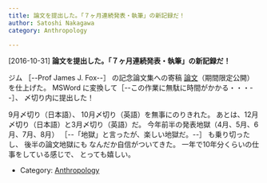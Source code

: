 ```yaml
---
title: 論文を提出した。「７ヶ月連続発表・執筆」の新記録だ！
author: Satoshi Nakagawa
category: Anthropology

---
```


[2016-10-31] **論文を提出した。「７ヶ月連続発表・執筆」の新記録だ！** 

 ジム ［--Prof James J. Fox--］ の記念論文集への寄稿
[論文](PAPER3/between-pub.html)（期間限定公開）を仕上げた。
MSWord に変換して［--この作業に無駄に時間がかかる・・・--］、
〆切り内に提出した！

 9月〆切り（日本語）、
10月〆切り（英語）を無事にのりきれた。
あとは、12月〆切り（日本語）と3月〆切り（英語）だ。
今年前半の発表地獄（4月、5月、6月、7月、8月）
［--「地獄」と言ったが、楽しい地獄だ。--］
も乗り切ったし、
後半の論文地獄にも
なんだか自信がついてきた。
一年で10年分くらいの仕事をしている感じで、
とっても嬉しい。

- Category: [Anthropology](https://merapano.github.io/categories.html#Anthropology)

